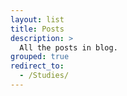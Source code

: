 ```yaml
---
layout: list
title: Posts
description: >
  All the posts in blog.
grouped: true
redirect_to:
  - /Studies/
---
```

